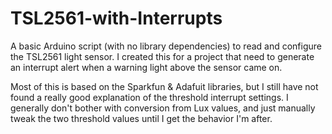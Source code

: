 # TSL2561-with-Interrupts

A basic Arduino script (with no library dependencies) to read and configure the TSL2561 light sensor. I created this for a project that need to generate an interrupt alert when a warning light above the sensor came on.

Most of this is based on the Sparkfun & Adafuit libraries, but I still have not found a really good explanation of the threshold interrupt settings. I generally don't bother with conversion from Lux values, and just manually tweak the two threshold values until I get the behavior I'm after.
